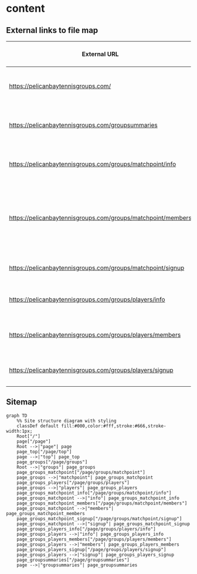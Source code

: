 # content

## External links to file map

| External URL | Repository File | Title and/or Description |
|-------------|-----------------|-------------|
| https://pelicanbaytennisgroups.com/ | [page/top.md](/page/top.md) | Tennis Groups at Pelican Bay (Landing page) |
| https://pelicanbaytennisgroups.com/groupsummaries | [page/groupsummaries.md](/page/groupsummaries.md) | Pelican Bay Tennis Groups - Information on Groups |
| https://pelicanbaytennisgroups.com/groups/matchpoint/info | [page/groups/matchpoint/info.md](/page/groups/matchpoint/info.md) | MatchPoint Group FAQs - MatchPoint FAQs |
| https://pelicanbaytennisgroups.com/groups/matchpoint/members | [page/groups/matchpoint/members.md](/page/groups/matchpoint/members.md) | MatchPoint Members Page - Current Month Pairings and Next Month Signup |
| https://pelicanbaytennisgroups.com/groups/matchpoint/signup | [page/groups/matchpoint/signup.md](/page/groups/matchpoint/signup.md) | Signup form for MatchPoint members |
| https://pelicanbaytennisgroups.com/groups/players/info | [page/groups/players/info.md](/page/groups/players/info.md) | The Players Group FAQs - Players FAQs |
| https://pelicanbaytennisgroups.com/groups/players/members | [page/groups/players/members.md](/page/groups/players/members.md) | The Players Members Page - Schedules and Signup |
| https://pelicanbaytennisgroups.com/groups/players/signup | [page/groups/players/signup.md](/page/groups/players/signup.md) | Signup form for Players members |

## Sitemap

```mermaid
graph TD
    %% Site structure diagram with styling
    classDef default fill:#000,color:#fff,stroke:#666,stroke-width:1px;
    Root["/"]
    page["/page"]
    Root -->|"page"| page
    page_top["/page/top"]
    page -->|"top"| page_top
    page_groups["/page/groups"]
    Root -->|"groups"| page_groups
    page_groups_matchpoint["/page/groups/matchpoint"]
    page_groups -->|"matchpoint"| page_groups_matchpoint
    page_groups_players["/page/groups/players"]
    page_groups -->|"players"| page_groups_players
    page_groups_matchpoint_info["/page/groups/matchpoint/info"]
    page_groups_matchpoint -->|"info"| page_groups_matchpoint_info
    page_groups_matchpoint_members["/page/groups/matchpoint/members"]
    page_groups_matchpoint -->|"members"| page_groups_matchpoint_members
    page_groups_matchpoint_signup["/page/groups/matchpoint/signup"]
    page_groups_matchpoint -->|"signup"| page_groups_matchpoint_signup
    page_groups_players_info["/page/groups/players/info"]
    page_groups_players -->|"info"| page_groups_players_info
    page_groups_players_members["/page/groups/players/members"]
    page_groups_players -->|"members"| page_groups_players_members
    page_groups_players_signup["/page/groups/players/signup"]
    page_groups_players -->|"signup"| page_groups_players_signup
    page_groupsummaries["/page/groupsummaries"]
    page -->|"groupsummaries"| page_groupsummaries
```
